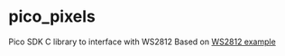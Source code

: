 # pico_pixels
Pico SDK C library to interface with WS2812
Based on [WS2812 example](https://github.com/raspberrypi/pico-examples/tree/master/pio/ws2812)
